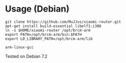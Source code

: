 Usage (Debian)
====
```
git clone https://github.com/MuJJus/xiaomi-router.git
apt-get install build-essential libelf1:i386
ln -s $HOME/xiaomi-router /opt/brcm-arm
export PATH=/opt/brcm-arm/bin:$PATH
export LD_LIBRARY_PATH=/opt/brcm-arm/lib

arm-linux-gcc
```
Tested on Debian 7.2
